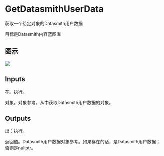 # GetDatasmithUserData

获取一个给定对象的Datasmith用户数据

目标是Datasmith内容蓝图库

## 图示

![]($-20221218-18405973.png)

## Inputs

在。执行。

对象。对象参考。从中获取Datasmith用户数据的对象。  

## Outputs

出：执行。

返回值。Datasmith用户数据对象参考。如果存在的话，是Datasmith用户数据；否则是nullptr。
